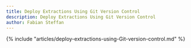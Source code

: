 ```yaml
---
title: Deploy Extractions Using Git Version Control
description: Deploy Extractions Using Git Version Control
author: Fabian Steffan
---
```


{% include "articles/deploy-extractions-using-Git-version-control.md" %}